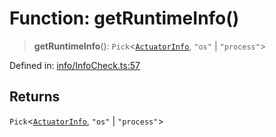 # Function: getRuntimeInfo()

> **getRuntimeInfo**(): `Pick`\<[`ActuatorInfo`](../interfaces/ActuatorInfo.md), `"os"` \| `"process"`\>

Defined in: [info/InfoCheck.ts:57](https://github.com/actuatorjs/actuatorjs/blob/6840fb67c5d58adb0e25307e5b6fa05d6a0ee3d9/src/info/InfoCheck.ts#L57)

## Returns

`Pick`\<[`ActuatorInfo`](../interfaces/ActuatorInfo.md), `"os"` \| `"process"`\>
